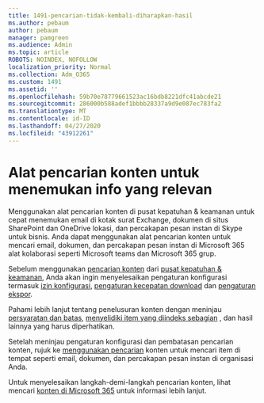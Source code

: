 ```yaml
---
title: 1491-pencarian-tidak-kembali-diharapkan-hasil
ms.author: pebaum
author: pebaum
manager: pamgreen
ms.audience: Admin
ms.topic: article
ROBOTS: NOINDEX, NOFOLLOW
localization_priority: Normal
ms.collection: Adm_O365
ms.custom: 1491
ms.assetid: ''
ms.openlocfilehash: 59b70e78779661523ac16bdb8221dfc41abcde21
ms.sourcegitcommit: 286000b588adef1bbbb28337a9d9e087ec783fa2
ms.translationtype: MT
ms.contentlocale: id-ID
ms.lasthandoff: 04/27/2020
ms.locfileid: "43912261"
---
```

# <a name="content-search-tool-to-find-relevant-info"></a>Alat pencarian konten untuk menemukan info yang relevan

Menggunakan alat pencarian konten di pusat kepatuhan & keamanan untuk cepat menemukan email di kotak surat Exchange, dokumen di situs SharePoint dan OneDrive lokasi, dan percakapan pesan instan di Skype untuk bisnis. Anda dapat menggunakan alat pencarian konten untuk mencari email, dokumen, dan percakapan pesan instan di Microsoft 365 alat kolaborasi seperti Microsoft teams dan Microsoft 365 grup.


Sebelum menggunakan [pencarian konten](https://sip.protection.office.com/contentsearchbeta?ContentOnly=1) dari [pusat kepatuhan & keamanan](https://sip.protection.office.com/homepage), Anda akan ingin menyelesaikan pengaturan konfigurasi termasuk [izin konfigurasi](https://docs.microsoft.com/office365/securitycompliance/permissions-filtering-for-content-search), [pengaturan kecepatan download](https://docs.microsoft.com/office365/securitycompliance/increase-download-speeds-when-exporting-ediscovery-results) dan [pengaturan ekspor](https://docs.microsoft.com/office365/securitycompliance/disable-reports-when-you-export-content-search-results).

Pahami lebih lanjut tentang penelusuran konten dengan meninjau [persyaratan dan batas](https://docs.microsoft.com/office365/securitycompliance/limits-for-content-search), [menyelidiki item yang diindeks sebagian](https://docs.microsoft.com/office365/securitycompliance/investigating-partially-indexed-items-in-ediscovery) , dan hasil lainnya yang harus diperhatikan.

Setelah meninjau pengaturan konfigurasi dan pembatasan pencarian konten, rujuk ke [menggunakan pencarian</a> konten untuk mencari item di tempat seperti email, dokumen, dan percakapan pesan instan di organisasi Anda](https://docs.microsoft.com/office365/securitycompliance/content-search).

Untuk menyelesaikan langkah-demi-langkah pencarian konten, lihat mencari [konten di Microsoft 365](https://docs.microsoft.com/office365/securitycompliance/search-for-content) untuk informasi lebih lanjut.
